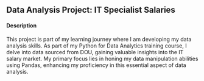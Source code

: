 ## Data Analysis Project: IT Specialist Salaries  

#### Description  

This project is part of my learning journey where I am developing my data analysis skills. 
As part of my Python for Data Analytics training course, I delve into data sourced from DOU, gaining valuable insights into the IT salary market.
My primary focus lies in honing my data manipulation abilities using Pandas, enhancing my proficiency in this essential aspect of data analysis.
